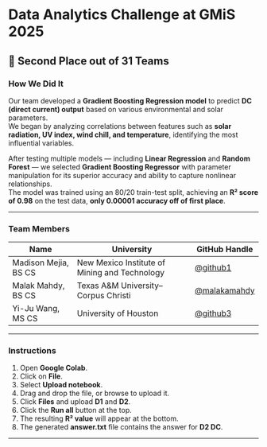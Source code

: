 # Data Analytics Challenge at GMiS 2025 

## 🥈 Second Place out of 31 Teams

### How We Did It

Our team developed a **Gradient Boosting Regression model** to predict **DC (direct current) output** based on various environmental and solar parameters.  
We began by analyzing correlations between features such as **solar radiation, UV index, wind chill, and temperature**, identifying the most influential variables.  

After testing multiple models — including **Linear Regression** and **Random Forest** — we selected **Gradient Boosting Regressor** with parameter manipulation for its superior accuracy and ability to capture nonlinear relationships.  
The model was trained using an 80/20 train-test split, achieving an **R² score of 0.98** on the test data, **only 0.00001 accuracy off of first place**.  

---

### Team Members

| Name | University | GitHub Handle |
|------|-------------|----------------|
| Madison Mejia, BS CS | New Mexico Institute of Mining and Technology | [@github1](https://github.com/github1) |
| Malak Mahdy, BS CS | Texas A&M University–Corpus Christi | [@malakamahdy](https://github.com/malakamahdy) |
| Yi-Ju Wang, MS CS | University of Houston | [@github3](https://github.com/github3) |

---

### Instructions

1. Open **Google Colab**.  
2. Click on **File**.  
3. Select **Upload notebook**.  
4. Drag and drop the file, or browse to upload it.  
5. Click **Files** and upload **D1** and **D2**.  
6. Click the **Run all** button at the top.  
7. The resulting **R² value** will appear at the bottom.  
8. The generated **answer.txt** file contains the answer for **D2 DC**.  

---
